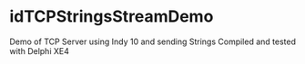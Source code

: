 # idTCPStringsStreamDemo
Demo of TCP Server using Indy 10 and sending Strings
Compiled and tested with Delphi XE4
